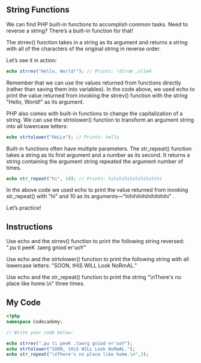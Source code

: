 ## String Functions

We can find PHP built-in functions to accomplish common tasks. Need to reverse a string? There’s a built-in function for that!

The strrev() function takes in a string as its argument and returns a string with all of the characters of the original string in reverse order.

Let’s see it in action:
```php
echo strrev("Hello, World!"); // Prints: !dlroW ,olleH
```
Remember that we can use the values returned from functions directly (rather than saving them into variables). In the code above, we used echo to print the value returned from invoking the strrev() function with the string "Hello, World!" as its argument.

PHP also comes with built-in functions to change the capitalization of a string. We can use the strtolower() function to transform an argument string into all lowercase letters:
```php
echo strtolower("HeLLo"); // Prints: hello
```
Built-in functions often have multiple parameters. The str_repeat() function takes a string as its first argument and a number as its second. It returns a string containing the argument string repeated the argument number of times.
```php
echo str_repeat("hi", 10); // Prints: hihihihihihihihihihi 
```
In the above code we used echo to print the value returned from invoking str_repeat() with "hi" and 10 as its arguments—"hihihihihihihihihihi" .

Let’s practice!

## Instructions

Use echo and the strrev() function to print the following string reversed: ".pu ti peeK .taerg gniod er'uoY"

Use echo and the strtolower() function to print the following string with all lowercase letters: "SOON, tHiS WILL Look NoRmAL."

Use echo and the str_repeat() function to print the string "\nThere's no place like home.\n" three times.

## My Code
```php
<?php
namespace Codecademy;

// Write your code below:

echo strrev(".pu ti peeK .taerg gniod er'uoY");
echo strtolower("SOON, tHiS WILL Look NoRmAL.");
echo str_repeat("\nThere's no place like home.\n",3);
```
